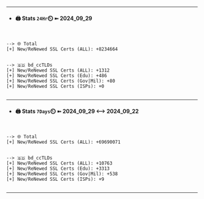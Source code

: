 

---
- #### 🖨️ **Stats** `24Hr`⏲️ ➼ 2024_09_29
```console


--> 🌐 Total
[+] New/ReNewed SSL Certs (ALL): +8234664


--> 🇧🇩 bd_ccTLDs
[+] New/ReNewed SSL Certs (ALL): +1312
[+] New/ReNewed SSL Certs (Edu): +486
[+] New/ReNewed SSL Certs (Gov|Mil): +80
[+] New/ReNewed SSL Certs (ISPs): +0


```

---
- #### 🖨️ **Stats** `7Days`⏲️ ➼ 2024_09_29 <--> 2024_09_22
```console


--> 🌐 Total
[+] New/ReNewed SSL Certs (ALL): +69690071


--> 🇧🇩 bd_ccTLDs
[+] New/ReNewed SSL Certs (ALL): +10763
[+] New/ReNewed SSL Certs (Edu): +3313
[+] New/ReNewed SSL Certs (Gov|Mil): +538
[+] New/ReNewed SSL Certs (ISPs): +9


```

---

